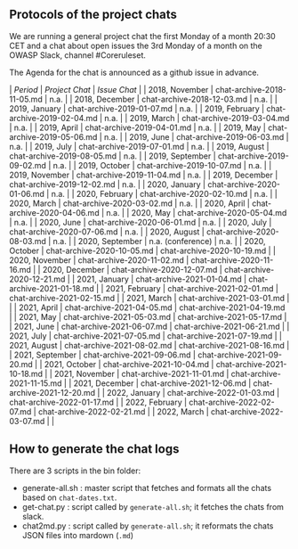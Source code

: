 ## Protocols of the project chats

We are running a general project chat the first Monday of a month 20:30 CET and a chat about open issues the 3rd Monday of a month on the OWASP Slack, channel #Coreruleset.

The Agenda for the chat is announced as a github issue in advance.

| *Period* | *Project Chat* | *Issue Chat* |
| 2018, November | chat-archive-2018-11-05.md | n.a. |
| 2018, December | chat-archive-2018-12-03.md | n.a. |
| 2019, January | chat-archive-2019-01-07.md | n.a. |
| 2019, February | chat-archive-2019-02-04.md | n.a. |
| 2019, March | chat-archive-2019-03-04.md | n.a. |
| 2019, April | chat-archive-2019-04-01.md | n.a. |
| 2019, May | chat-archive-2019-05-06.md | n.a. |
| 2019, June | chat-archive-2019-06-03.md | n.a. |
| 2019, July | chat-archive-2019-07-01.md | n.a. |
| 2019, August | chat-archive-2019-08-05.md | n.a. |
| 2019, September | chat-archive-2019-09-02.md | n.a. |
| 2019, October | chat-archive-2019-10-07.md | n.a. |
| 2019, November | chat-archive-2019-11-04.md | n.a. |
| 2019, December | chat-archive-2019-12-02.md | n.a. |
| 2020, January | chat-archive-2020-01-06.md | n.a. |
| 2020, February | chat-archive-2020-02-10.md | n.a. |
| 2020, March | chat-archive-2020-03-02.md | n.a. |
| 2020, April | chat-archive-2020-04-06.md | n.a. |
| 2020, May | chat-archive-2020-05-04.md | n.a. |
| 2020, June | chat-archive-2020-06-01.md | n.a. |
| 2020, July | chat-archive-2020-07-06.md | n.a. |
| 2020, August | chat-archive-2020-08-03.md | n.a. |
| 2020, September | n.a. (conference) | n.a. |
| 2020, October | chat-archive-2020-10-05.md | chat-archive-2020-10-19.md |
| 2020, November | chat-archive-2020-11-02.md | chat-archive-2020-11-16.md |
| 2020, December | chat-archive-2020-12-07.md | chat-archive-2020-12-21.md |
| 2021, January | chat-archive-2021-01-04.md | chat-archive-2021-01-18.md |
| 2021, February | chat-archive-2021-02-01.md | chat-archive-2021-02-15.md |
| 2021, March | chat-archive-2021-03-01.md | |
| 2021, April | chat-archive-2021-04-05.md | chat-archive-2021-04-19.md |
| 2021, May | chat-archive-2021-05-03.md | chat-archive-2021-05-17.md |
| 2021, June | chat-archive-2021-06-07.md | chat-archive-2021-06-21.md |
| 2021, July | chat-archive-2021-07-05.md | chat-archive-2021-07-19.md |
| 2021, August | chat-archive-2021-08-02.md | chat-archive-2021-08-16.md |
| 2021, September | chat-archive-2021-09-06.md | chat-archive-2021-09-20.md |
| 2021, October | chat-archive-2021-10-04.md | chat-archive-2021-10-18.md |
| 2021, November | chat-archive-2021-11-01.md | chat-archive-2021-11-15.md |
| 2021, December | chat-archive-2021-12-06.md | chat-archive-2021-12-20.md |
| 2022, January | chat-archive-2022-01-03.md | chat-archive-2022-01-17.md |
| 2022, February | chat-archive-2022-02-07.md | chat-archive-2022-02-21.md |
| 2022, March | chat-archive-2022-03-07.md | |

## How to generate the chat logs

There are 3 scripts in the bin folder:
* generate-all.sh : master script that fetches and formats all the chats based on `chat-dates.txt`.
* get-chat.py : script called by `generate-all.sh`; it fetches the chats from slack.
* chat2md.py : script called by `generate-all.sh`; it reformats the chats JSON files into mardown (`.md`)
